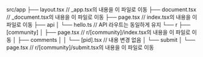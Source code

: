 src/app
├── layout.tsx  // _app.tsx의 내용을 이 파일로 이동
├── document.tsx  // _document.tsx의 내용을 이 파일로 이동
├── page.tsx  // index.tsx의 내용을 이 파일로 이동
├── api
│   └── hello.ts  // API 라우트는 동일하게 유지
└── r
    ├── [community]
    │   ├── page.tsx  // r/[community]/index.tsx의 내용을 이 파일로 이동
    │   ├── comments
    │   │   └── [pid].tsx  // 내용 변경 없음
    │   └── submit
    │       └── page.tsx  // r/[community]/submit.tsx의 내용을 이 파일로 이동